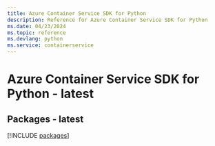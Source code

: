 ```yaml
---
title: Azure Container Service SDK for Python
description: Reference for Azure Container Service SDK for Python
ms.date: 04/23/2024
ms.topic: reference
ms.devlang: python
ms.service: containerservice
---
```

# Azure Container Service SDK for Python - latest
## Packages - latest
[!INCLUDE [packages](container-service-index.md)]